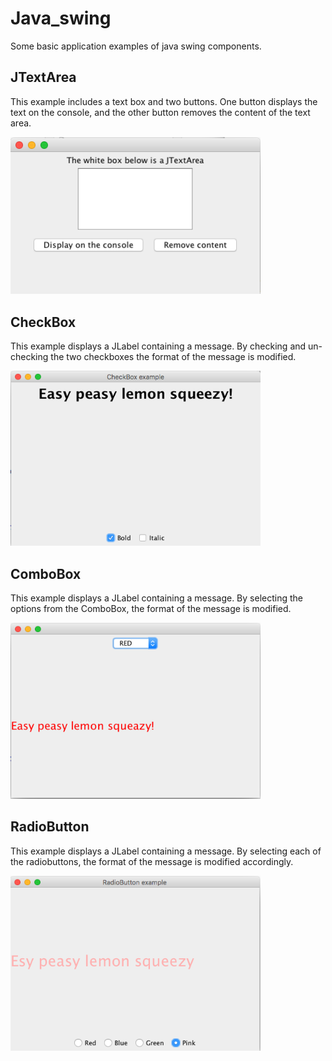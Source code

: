 # Java_swing

Some basic application examples of java swing components.

## JTextArea

This example includes a text box and two buttons. One button displays the text on the console, and the other button removes the content of the text area.

<img src="img/JTextArea.png" width="400">

## CheckBox

This example displays a JLabel containing a message. By checking and un-checking the two checkboxes the format of the message is modified.

<img src="img/CheckBox.png" width="400">

## ComboBox

This example displays a JLabel containing a message. By selecting the options from the ComboBox, the format of the message is modified.

<img src="img/ComboBox.png" width="400">

## RadioButton

This example displays a JLabel containing a message. By selecting each of the radiobuttons, the format of the message is modified accordingly.

<img src="img/RadioButton.png" width="400">
